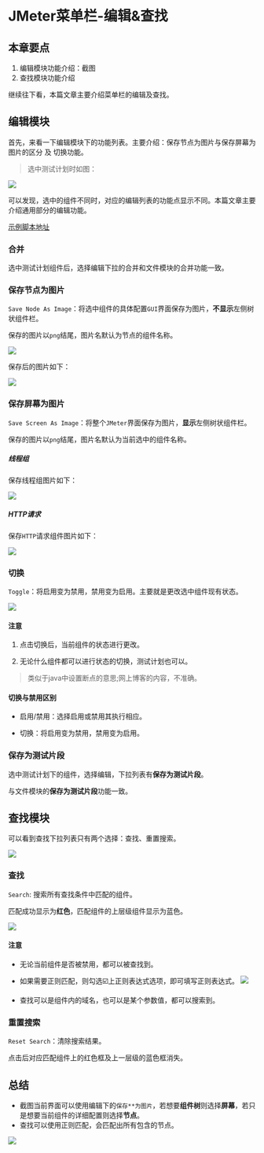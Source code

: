 # JMeter菜单栏-编辑&查找
## 本章要点
1. 编辑模块功能介绍：截图
1. 查找模块功能介绍


继续往下看，本篇文章主要介绍菜单栏的编辑及查找。
## 编辑模块
首先，来看一下编辑模块下的功能列表。主要介绍：保存节点为图片与保存屏幕为图片的区分 及 切换功能。
>选中测试计划时如图：

![](https://cdn.jsdelivr.net/gh/TesterDevSoul/pic/manual/20230128144912.png)

可以发现，选中的组件不同时，对应的编辑列表的功能点显示不同。本篇文章主要介绍通用部分的编辑功能。

[示例脚本地址](GUI线程组截屏.jmx)

### 合并
选中测试计划组件后，选择编辑下拉的合并和文件模块的合并功能一致。

### 保存节点为图片

`Save Node As Image`：将选中组件的具体配置`GUI`界面保存为图片，**不显示**左侧树状组件栏。

保存的图片以`png`结尾，图片名默认为节点的组件名称。

![](https://cdn.jsdelivr.net/gh/TesterDevSoul/pic/manual/20230128145612.png)

保存后的图片如下：

![](https://cdn.jsdelivr.net/gh/TesterDevSoul/pic/manual/HTTP.png)

### 保存屏幕为图片

`Save Screen As Image`：将整个`JMeter`界面保存为图片，**显示**左侧树状组件栏。

保存的图片以`png`结尾，图片名默认为当前选中的组件名称。

##### 线程组

保存线程组图片如下：

![](https://cdn.jsdelivr.net/gh/TesterDevSoul/pic/manual/GUI.png)

##### HTTP请求

保存`HTTP`请求组件图片如下：

![](https://cdn.jsdelivr.net/gh/TesterDevSoul/pic/manual/HTTP1.png)


### 切换

`Toggle`：将启用变为禁用，禁用变为启用。主要就是更改选中组件现有状态。

![](https://cdn.jsdelivr.net/gh/TesterDevSoul/pic/manual/20230128151548.png)

#### 注意

1. 点击切换后，当前组件的状态进行更改。

1. 无论什么组件都可以进行状态的切换，测试计划也可以。

>类似于java中设置断点的意思;网上博客的内容，不准确。

#### 切换与禁用区别

- 启用/禁用：选择启用或禁用其执行相应。

- 切换：将启用变为禁用，禁用变为启用。

### 保存为测试片段

选中测试计划下的组件，选择编辑，下拉列表有**保存为测试片段**。

与文件模块的**保存为测试片段**功能一致。


## 查找模块

可以看到查找下拉列表只有两个选择：查找、重置搜索。

![](https://cdn.jsdelivr.net/gh/TesterDevSoul/pic/manual/20230130171251.png)

### 查找

`Search`: 搜索所有查找条件中匹配的组件。

匹配成功显示为**红色**，匹配组件的上层级组件显示为蓝色。


![](https://cdn.jsdelivr.net/gh/TesterDevSoul/pic/manual/20230128151815.png)


#### 注意

- 无论当前组件是否被禁用，都可以被查找到。


- 如果需要正则匹配，则勾选☑️上正则表达式选项，即可填写正则表达式。
    ![](https://cdn.jsdelivr.net/gh/TesterDevSoul/pic/manual/20230128162156.png)

- 查找可以是组件内的域名，也可以是某个参数值，都可以搜索到。


### 重置搜索

`Reset Search`：清除搜索结果。

点击后对应匹配组件上的红色框及上一层级的蓝色框消失。 



## 总结

- 截图当前界面可以使用编辑下的`保存**为图片`，若想要**组件树**则选择**屏幕**，若只是想要当前组件的详细配置则选择**节点**。
- 查找可以使用正则匹配，会匹配出所有包含的节点。



![](https://cdn.jsdelivr.net/gh/TesterDevSoul/pic/manual/20230130171704.png)

